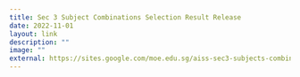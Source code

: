 ```yaml
---
title: Sec 3 Subject Combinations Selection Result Release
date: 2022-11-01
layout: link
description: ""
image: ""
external: https://sites.google.com/moe.edu.sg/aiss-sec3-subjects-combination
---
```

